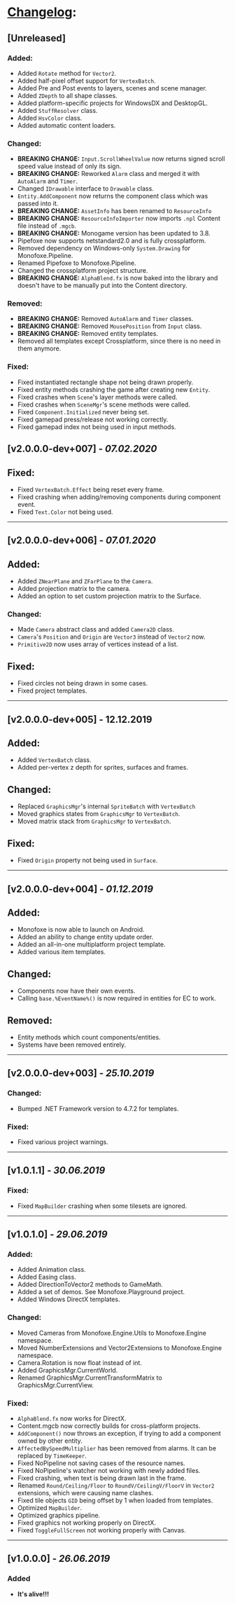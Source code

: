 # [Changelog](http://keepachangelog.com/en/1.0.0/):

## [Unreleased]

### Added:

- Added `Rotate` method for `Vector2`.
- Added half-pixel offset support for `VertexBatch`.
- Added Pre and Post events to layers, scenes and scene manager.
- Added `ZDepth` to all shape classes.
- Added platform-specific projects for WindowsDX and DesktopGL.
- Added `StuffResolver` class.
- Added `HsvColor` class.
- Added automatic content loaders.

### Changed:

- **BREAKING CHANGE:** `Input.ScrollWheelValue` now returns signed scroll speed value instead of only its sign.
- **BREAKING CHANGE:** Reworked `Alarm` class and merged it with `AutoAlarm` and `Timer`.
- Changed `IDrawable` interface to `Drawable` class.
- `Entity.AddComponent` now returns the component class which was passed into it.
- **BREAKING CHANGE:** `AssetInfo` has been renamed to `ResourceInfo`
- **BREAKING CHANGE:** `ResourceInfoImporter` now imports `.npl` Content file instead of `.mgcb`.
- **BREAKING CHANGE:** Monogame version has been updated to 3.8.
- Pipefoxe now supports netstandard2.0 and is fully crossplatform.
- Removed dependency on Windows-only `System.Drawing` for Monofoxe.Pipeline. 
- Renamed Pipefoxe to Monofoxe.Pipeline.
- Changed the crossplatform project structure.
- **BREAKING CHANGE:** `AlphaBlend.fx` is now baked into the library and doesn't have to be manually put into the Content directory.

### Removed:

- **BREAKING CHANGE:** Removed `AutoAlarm` and `Timer` classes.
- **BREAKING CHANGE:** Removed `MousePosition` from `Input` class.
- **BREAKING CHANGE:** Removed entity templates.
- Removed all templates except Crossplatform, since there is no need in them anymore.

### Fixed:

- Fixed instantiated rectangle shape not being drawn properly.
- Fixed entity methods crashing the game after creating new `Entity`.
- Fixed crashes when `Scene`'s layer methods were called.
- Fixed crashes when `SceneMgr`'s scene methods were called.
- Fixed `Component.Initialized` never being set.
- Fixed gamepad press/release not working correctly.
- Fixed gamepad index not being used in input methods.

## [v2.0.0.0-dev+007] - *07.02.2020*

## Fixed:

- Fixed `VertexBatch.Effect` being reset every frame.
- Fixed crashing when adding/removing components during component event.
- Fixed `Text.Color` not being used.

<hr/>

## [v2.0.0.0-dev+006] - *07.01.2020*

## Added:

- Added `ZNearPlane` and `ZFarPlane` to the `Camera`.
- Added projection matrix to the camera.
- Added an option to set custom projection matrix to the Surface.

### Changed:

- Made `Camera` abstract class and added `Camera2D` class.
- `Camera`'s `Position` and `Origin` are `Vector3` instead of `Vector2` now.
- `Primitive2D` now uses array of vertices instead of a list.

## Fixed:

- Fixed circles not being drawn in some cases.
- Fixed project templates.

<hr/>

## [v2.0.0.0-dev+005] - 12.12.2019

## Added:

- Added `VertexBatch` class.
- Added per-vertex z depth for sprites, surfaces and frames.

## Changed:
- Replaced `GraphicsMgr`'s internal `SpriteBatch` with `VertexBatch`
- Moved graphics states from `GraphicsMgr` to `VertexBatch`.
- Moved matrix stack from `GraphicsMgr` to `VertexBatch`.

## Fixed:
- Fixed `Origin` property not being used in `Surface`.

<hr/>

## [v2.0.0.0-dev+004] - *01.12.2019*

## Added:

- Monofoxe is now able to launch on Android.
- Added an ability to change entity update order.
- Added an all-in-one multiplatform project template.
- Added various item templates.

## Changed:
- Components now have their own events.
- Calling `base.%EventName%()` is now required in entities for EC to work.

## Removed:

- Entity methods which count components/entities.
- Systems have been removed entirely.

<hr/>

## [v2.0.0.0-dev+003] - *25.10.2019*

### Changed:

- Bumped .NET Framework version to 4.7.2 for templates.

### Fixed:

- Fixed various project warnings.

<hr/>

## [v1.0.1.1] - *30.06.2019*

### Fixed:

- Fixed `MapBuilder` crashing when some tilesets are ignored.

<hr/>

## [v1.0.1.0] - *29.06.2019*

### Added:

- Added Animation class.
- Added Easing class.
- Added DirectionToVector2 methods to GameMath.
- Added a set of demos. See Monofoxe.Playground project.
- Added Windows DirectX templates.

### Changed:

- Moved Cameras from Monofoxe.Engine.Utils to Monofoxe.Engine namespace.
- Moved NumberExtensions and Vector2Extensions to Monofoxe.Engine namespace.
- Camera.Rotation is now float instead of int.
- Added GraphicsMgr.CurrentWorld.
- Renamed GraphicsMgr.CurrentTransformMatrix to GraphicsMgr.CurrentView.

### Fixed:

- `AlphaBlend.fx` now works for DirectX.
- Content.mgcb now correctly builds for cross-platform projects.
- `AddComponent()` now throws an exception, if trying to add a component owned by other entity.
- `AffectedBySpeedMultiplier` has been removed from alarms. It can be replaced by `TimeKeeper`.
- Fixed NoPipeline not saving cases of the resource names.
- Fixed NoPipeline's watcher not working with newly added files.
- Fixed crashing, when text is being drawn last in the frame.
- Renamed `Round/Ceiling/Floor` to `RoundV/CeilingV/FloorV` in `Vector2` extensions, which were causing name clashes.
- Fixed tile objects `GID` being offset by 1 when loaded from templates.
- Optimized `MapBuilder`.
- Optimized graphics pipeline.
- Fixed graphics not working properly on DirectX.
- Fixed `ToggleFullScreen` not working properly with Canvas.

<hr/>

## [v1.0.0.0] - *26.06.2019*

### Added
- **It's alive!!!**

